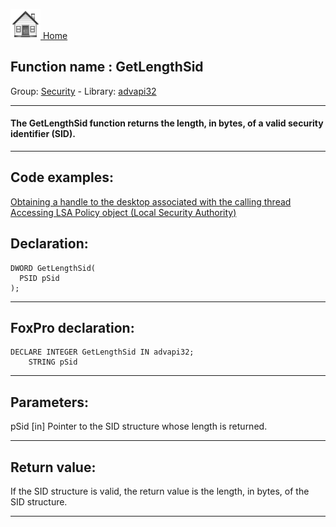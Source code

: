 [<img src="../../images/home.png"> Home ](https://github.com/VFPX/Win32API)  

## Function name : GetLengthSid
Group: [Security](../../functions_group.md#Security)  -  Library: [advapi32](../../Libraries.md#advapi32)  
***  


#### The GetLengthSid function returns the length, in bytes, of a valid security identifier (SID).
***  


## Code examples:
[Obtaining a handle to the desktop associated with the calling thread](../../samples/sample_239.md)  
[Accessing LSA Policy object (Local Security Authority)](../../samples/sample_427.md)  

## Declaration:
```foxpro  
DWORD GetLengthSid(
  PSID pSid
);  
```  
***  


## FoxPro declaration:
```foxpro  
DECLARE INTEGER GetLengthSid IN advapi32;
	STRING pSid  
```  
***  


## Parameters:
pSid 
[in] Pointer to the SID structure whose length is returned.   
***  


## Return value:
If the SID structure is valid, the return value is the length, in bytes, of the SID structure.  
***  

